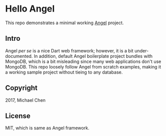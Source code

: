 # Hello Angel

This repo demonstrates a minimal working [Angel](https://angel-dart.github.io/) project.

## Intro

Angel *per se* is a nice Dart web framework; however, it is a bit under-documented. In addition, default Angel boilerplate project bundles with MongoDB, which is a bit misleading since many web applications don't use MongoDB.  This repo loosely follow Angel from scratch examples, making it a working sample project without tieing to any database.

## Copyright

2017, Michael Chen

## License

MIT, which is same as Angel framework.
